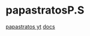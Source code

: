 # papastratosP.S

[papastratos yt](https://www.youtube.com/@PAPASTRATOSSA)
[docs](https://docs.google.com/document/d/16bf98WDXd725tPEP7SoFqnjHrmT_cB6HoCbOS6nXyYI/edit)

